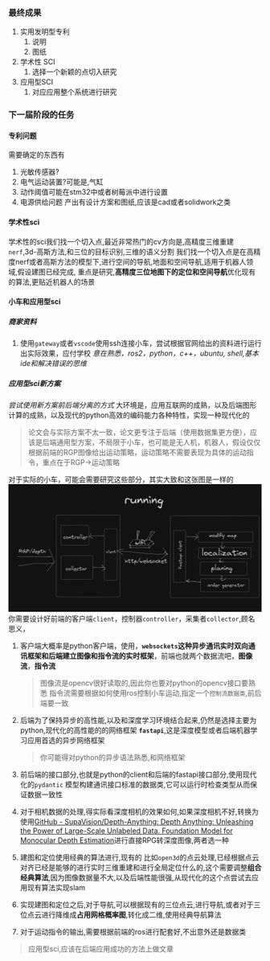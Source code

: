 ### 最终成果

1. 实用发明型专利
   1. 说明
   2. 图纸
2. 学术性 SCI
   1. 选择一个新颖的点切入研究
3. 应用型SCI
   1. 对应应用整个系统进行研究

### 下一届阶段的任务

#### 专利问题

需要确定的东西有

1. 光敏传感器?
2. 电气运动装置?可能是,气缸
3. 动作阈值可能在stm32中或者树莓派中进行设置
4. 电源供给问题
   产出有设计方案和图纸,应该是cad或者solidwork之类

#### 学术性sci

学术性的sci我们找一个切入点,最近非常热门的cv方向是,高精度三维重建`nerf`,3d-高斯方法,和三位的目标识别,三维的语义分割
我们找一个切入点是在高精度nerf或者高斯方法的模型下,进行空间的导航,地面和空间导航,适用于机器人领域,假设建图已经完成,
重点是研究,**高精度三位地图下的定位和空间导航**优化现有的算法,更贴近机器人的场景

#### 小车和应用型sci

##### 商家资料

1. 使用`gateway`或者`vscode`使用ssh连接小车，尝试根据官网给出的资料进行运行出实际效果，应付学校
   _意在熟悉，ros2，python，c++，ubuntu, shell,基本ide和解决错误的思维_

##### 应用型sci新方案

_尝试使用新方案前后端分离的方式_
大环境是，应用互联网的成熟，以及后端图形计算的成熟，以及现代的python高效的编码能力各种特性，实现一种现代化的

> 论文会与实际方案不太一致，论文更专注于后端（使用数据集更方便），应该是后端通用型方案，不局限于小车，也可能是无人机，机器人，假设仅仅根据前端的RGP图像给出运动策略，运动策略不需要表现为具体的运动指令，重点在于RGP->运动策略

对于实际的小车，可能会需要研究这些部分，其实大致和这张图是一样的
![../../../assets/Pasted_image_20240228171953.png](../../../assets/Pasted_image_20240228171953.png)
你需要设计好前端的客户端`client`，控制器`controller`，采集者`collector`,顾名思义，

1. 客户端大概率是python客户端，使用，**`websockets`这种异步通讯实时双向通讯框架和后端建立图像和指令流的实时框架**，前端也就两个数据流吧，**图像流**，**指令流**

   > 图像流是opencv很好读取的,因此你也要对python的opencv接口要熟悉
   > 指令流需要根据如何使用ros控制小车运动,指定一个`控制流数据类`,前后端要一致

2. 后端为了保持异步的高性能,以及和深度学习环境结合起来,仍然是选择主要为python,现代化的高性能的的网络框架 **`fastapi`**,这是深度模型或者后端机器学习应用首选的异步网络框架

   > 你可能得对python的异步语法熟悉,和网络框架

3. 前后端的接口部分,也就是python的client和后端的fastapi接口部分,使用现代化的`pydantic` 模型构建通讯接口标准的数据类,它可以运行时检查类型从而保证数据一致性
4. 对于相机数据的处理,得实际看深度相机的效果如何,如果深度相机不好,转换为使用[GitHub - SupaVision/Depth-Anything: Depth Anything: Unleashing the Power of Large-Scale Unlabeled Data. Foundation Model for Monocular Depth Estimation](https://github.com/SupaVision/Depth-Anything)进行直接RPG转深度图像,两者选一种

5. 建图和定位使用经典的算法进行,现有的 比如`open3d`的点云处理,已经根据点云对齐已经是能够的进行实时三维重建和进行全局定位什么的,这个需要调整**组合经典算法**,因为图像数据量不大,以及后端性能很强,从现代化的这个点尝试去应用现有算法实现slam
6. 实现建图和定位之后,对于导航,可以根据现有的三位点云,进行导航,或者对于三位点云进行降维成**占用网格概率图**,转化成二维,使用经典导航算法

7. 对于运动指令的输出,需要根据前端的ros进行配套好,不出意外还是数据类

> 应用型sci,应该在后端应用成功的方法上做文章
